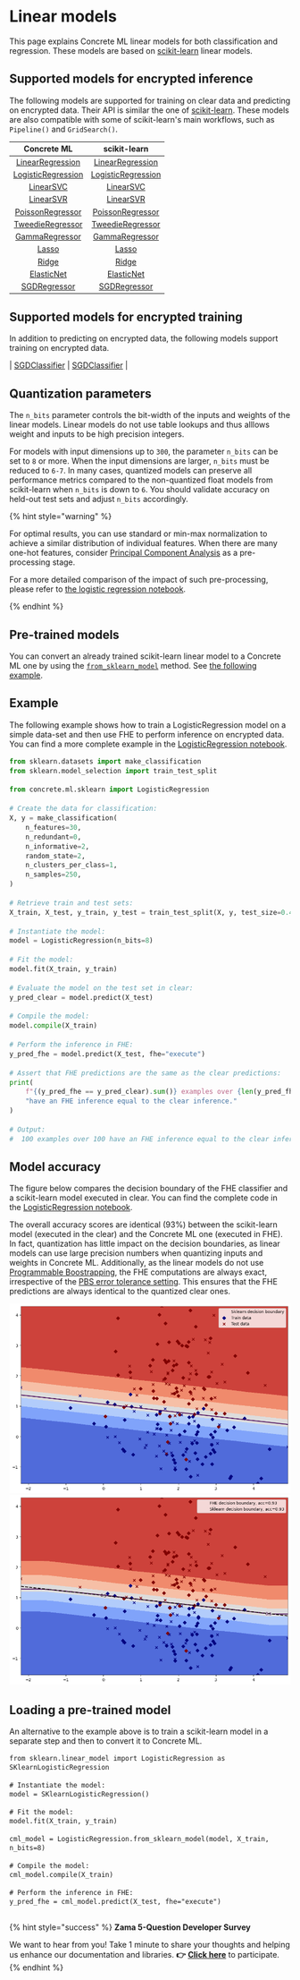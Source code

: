 # Linear models

This page explains Concrete ML linear models for both classification and regression. These models are based on [scikit-learn](https://scikit-learn.org/stable/) linear models.

## Supported models for encrypted inference

The following models are supported for training on clear data and predicting on encrypted data. Their API is similar the one of [scikit-learn](https://scikit-learn.org/stable/modules/classes.html#module-sklearn.linear_model). These models are also compatible with some of scikit-learn's main workflows, such as `Pipeline()` and `GridSearch()`.

|                                             Concrete ML                                              |                                                                         scikit-learn                                                                         |
| :--------------------------------------------------------------------------------------------------: | :----------------------------------------------------------------------------------------------------------------------------------------------------------: |
|   [LinearRegression](../references/api/concrete.ml.sklearn.linear_model.md#class-linearregression)   |    [LinearRegression](https://scikit-learn.org/stable/modules/generated/sklearn.linear_model.LinearRegression.html#sklearn.linear_model.LinearRegression)    |
| [LogisticRegression](../references/api/concrete.ml.sklearn.linear_model.md#class-logisticregression) | [LogisticRegression](https://scikit-learn.org/stable/modules/generated/sklearn.linear_model.LogisticRegression.html#sklearn.linear_model.LogisticRegression) |
|              [LinearSVC](../references/api/concrete.ml.sklearn.svm.md#class-linearsvc)               |                       [LinearSVC](https://scikit-learn.org/stable/modules/generated/sklearn.svm.LinearSVC.html#sklearn.svm.LinearSVC)                        |
|              [LinearSVR](../references/api/concrete.ml.sklearn.svm.md#class-linearsvr)               |                       [LinearSVR](https://scikit-learn.org/stable/modules/generated/sklearn.svm.LinearSVR.html#sklearn.svm.LinearSVR)                        |
|       [PoissonRegressor](../references/api/concrete.ml.sklearn.glm.md#class-poissonregressor)        |    [PoissonRegressor](https://scikit-learn.org/stable/modules/generated/sklearn.linear_model.PoissonRegressor.html#sklearn.linear_model.PoissonRegressor)    |
|       [TweedieRegressor](../references/api/concrete.ml.sklearn.glm.md#class-tweedieregressor)        |    [TweedieRegressor](https://scikit-learn.org/stable/modules/generated/sklearn.linear_model.TweedieRegressor.html#sklearn.linear_model.TweedieRegressor)    |
|         [GammaRegressor](../references/api/concrete.ml.sklearn.glm.md#class-gammaregressor)          |       [GammaRegressor](https://scikit-learn.org/stable/modules/generated/sklearn.linear_model.GammaRegressor.html#sklearn.linear_model.GammaRegressor)       |
|              [Lasso](../references/api/concrete.ml.sklearn.linear_model.md#class-lasso)              |                    [Lasso](https://scikit-learn.org/stable/modules/generated/sklearn.linear_model.Lasso.html#sklearn.linear_model.Lasso)                     |
|              [Ridge](../references/api/concrete.ml.sklearn.linear_model.md#class-ridge)              |                    [Ridge](https://scikit-learn.org/stable/modules/generated/sklearn.linear_model.Ridge.html#sklearn.linear_model.Ridge)                     |
|         [ElasticNet](../references/api/concrete.ml.sklearn.linear_model.md#class-elasticnet)         |             [ElasticNet](https://scikit-learn.org/stable/modules/generated/sklearn.linear_model.ElasticNet.html#sklearn.linear_model.ElasticNet)             |
|       [SGDRegressor](../references/api/concrete.ml.sklearn.linear_model.md#class-sgdregressor)       |                           [SGDRegressor](https://scikit-learn.org/stable/modules/generated/sklearn.linear_model.SGDRegressor.html)                           |

## Supported models for encrypted training

In addition to predicting on encrypted data, the following models  support training on encrypted data.

|       [SGDClassifier](../references/api/concrete.ml.sklearn.linear_model.md#class-sgdclassifier)       |                           [SGDClassifier](https://scikit-learn.org/stable/modules/generated/sklearn.linear_model.SGDRegressor.html)                           |

## Quantization parameters

The `n_bits` parameter controls the bit-width of the inputs and weights of the linear models. Linear models do not use table lookups and thus alllows weight and inputs to be high precision integers.

For models with input dimensions up to `300`, the parameter `n_bits` can be set to `8` or more. When the input dimensions are larger, `n_bits` must be reduced to `6-7`. In many cases, quantized models can preserve all performance metrics compared to the non-quantized float models from scikit-learn when `n_bits` is down to `6`. You should validate accuracy on held-out test sets and adjust `n_bits` accordingly.

{% hint style="warning" %}

For optimal results, you can use standard or min-max normalization to achieve a similar distribution of individual features. When there are many one-hot features, consider [Principal Component Analysis](https://scikit-learn.org/stable/modules/generated/sklearn.decomposition.PCA.html)  as a pre-processing stage.

For a more detailed comparison of the impact of such pre-processing,  please refer to [the logistic regression notebook](../advanced_examples/LogisticRegression.ipynb).

{% endhint %}

## Pre-trained models

You can convert an already trained scikit-learn linear model to a Concrete ML one by using the [`from_sklearn_model`](../references/api/concrete.ml.sklearn.base.md#classmethod-from_sklearn_model) method. See [the following example](linear.md#loading-a-pre-trained-model).

## Example

The following example shows how to train a LogisticRegression model on a simple data-set and then use FHE to perform inference on encrypted data. You can find a more complete example in the [LogisticRegression notebook](../tutorials/ml_examples.md).

```python
from sklearn.datasets import make_classification
from sklearn.model_selection import train_test_split

from concrete.ml.sklearn import LogisticRegression

# Create the data for classification:
X, y = make_classification(
    n_features=30,
    n_redundant=0,
    n_informative=2,
    random_state=2,
    n_clusters_per_class=1,
    n_samples=250,
)

# Retrieve train and test sets:
X_train, X_test, y_train, y_test = train_test_split(X, y, test_size=0.4, random_state=42)

# Instantiate the model:
model = LogisticRegression(n_bits=8)

# Fit the model:
model.fit(X_train, y_train)

# Evaluate the model on the test set in clear:
y_pred_clear = model.predict(X_test)

# Compile the model:
model.compile(X_train)

# Perform the inference in FHE:
y_pred_fhe = model.predict(X_test, fhe="execute")

# Assert that FHE predictions are the same as the clear predictions:
print(
    f"{(y_pred_fhe == y_pred_clear).sum()} examples over {len(y_pred_fhe)} "
    "have an FHE inference equal to the clear inference."
)

# Output:
#  100 examples over 100 have an FHE inference equal to the clear inference
```

## Model accuracy

The figure below compares the decision boundary of the FHE classifier and a scikit-learn model executed in clear. You can find the complete code in the [LogisticRegression notebook](../tutorials/ml_examples.md).

The overall accuracy scores are identical (93%) between the scikit-learn model (executed in the clear) and the Concrete ML one (executed in FHE). In fact, quantization has little impact on the decision boundaries, as linear models can use large precision numbers when quantizing inputs and weights in Concrete ML. Additionally, as the linear models do not use [Programmable Boostrapping](../getting-started/concepts.md#cryptography-concepts), the FHE computations are always exact, irrespective of the [PBS error tolerance setting](../explanations/advanced_features.md#approximate-computations). This ensures that the FHE predictions are always identical to the quantized clear ones.

![Sklearn model decision boundaries](../figures/logistic_regression_clear.png) ![FHE model decision boundaries](../figures/logistic_regression_fhe.png)

## Loading a pre-trained model

An alternative to the example above is to train a scikit-learn model in a separate step and then to convert it to Concrete ML.

```
from sklearn.linear_model import LogisticRegression as SKlearnLogisticRegression

# Instantiate the model:
model = SKlearnLogisticRegression()

# Fit the model:
model.fit(X_train, y_train)

cml_model = LogisticRegression.from_sklearn_model(model, X_train, n_bits=8)

# Compile the model:
cml_model.compile(X_train)

# Perform the inference in FHE:
y_pred_fhe = cml_model.predict(X_test, fhe="execute")


```

{% hint style="success" %}
**Zama 5-Question Developer Survey**

We want to hear from you! Take 1 minute to share your thoughts and helping us enhance our documentation and libraries. **👉** [**Click here**](https://www.zama.ai/developer-survey) to participate.
{% endhint %}